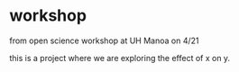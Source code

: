 # workshop
from open science workshop at UH Manoa on 4/21

this is a project where we are exploring the effect of x on y.

